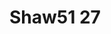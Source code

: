# Shaw51 27
<a name="material" />
<script type="application/ld+json">

  {
    "@context": "https://schema.org/",
    "@type": "ChemicalSubstance",
    "http://purl.org/dc/terms/conformsTo":
      {
        "@type": "CreativeWork",
        "@id": "https://bioschemas.org/profiles/ChemicalSubstance/0.4-RELEASE/"
      },
    "@id": "https://egonw.github.io/nanowiki/nanowiki57.html#material",
    "name": "Shaw51 27",
    "sameAs: "http://127.0.0.1/mediawiki/index.php/Special:URIResolver/Shaw51_27"
  }
</script>

